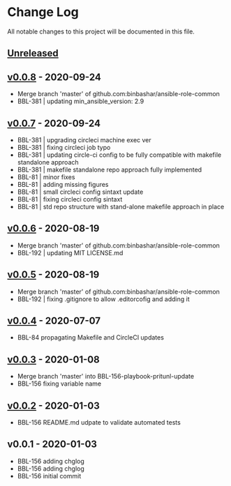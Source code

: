 # Change Log

All notable changes to this project will be documented in this file.

<a name="unreleased"></a>
## [Unreleased]



<a name="v0.0.8"></a>
## [v0.0.8] - 2020-09-24

- Merge branch 'master' of github.com:binbashar/ansible-role-common
- BBL-381 | updating min_ansible_version: 2.9


<a name="v0.0.7"></a>
## [v0.0.7] - 2020-09-24

- BBL-381 | upgrading circleci machine exec ver
- BBL-381 | fixing circleci job typo
- BBL-381 | updating circle-ci config to be fully compatible with makefile standalone approach
- BBL-381 | makefile standalone repo approach fully implemented
- BBL-81 | minor fixes
- BBL-81 | adding missing figures
- BBL-81 | small circleci config sintaxt update
- BBL-81 | fixing circleci config sintaxt
- BBL-81 | std repo structure with stand-alone makefile approach in place


<a name="v0.0.6"></a>
## [v0.0.6] - 2020-08-19

- Merge branch 'master' of github.com:binbashar/ansible-role-common
- BBL-192 | updating MIT LICENSE.md


<a name="v0.0.5"></a>
## [v0.0.5] - 2020-08-19

- Merge branch 'master' of github.com:binbashar/ansible-role-common
- BBL-192 | fixing .gitignore to allow .editorcofig and adding it


<a name="v0.0.4"></a>
## [v0.0.4] - 2020-07-07

- BBL-84 propagating Makefile and CircleCI updates


<a name="v0.0.3"></a>
## [v0.0.3] - 2020-01-08

- Merge branch 'master' into BBL-156-playbook-pritunl-update
- BBL-156 fixing variable name


<a name="v0.0.2"></a>
## [v0.0.2] - 2020-01-03

- BBL-156 README.md udpate to validate automated tests


<a name="v0.0.1"></a>
## v0.0.1 - 2020-01-03

- BBL-156 adding chglog
- BBL-156 adding chglog
- BBL-156 initial commit


[Unreleased]: https://github.com/binbashar/ansible-role-common/compare/v0.0.8...HEAD
[v0.0.8]: https://github.com/binbashar/ansible-role-common/compare/v0.0.7...v0.0.8
[v0.0.7]: https://github.com/binbashar/ansible-role-common/compare/v0.0.6...v0.0.7
[v0.0.6]: https://github.com/binbashar/ansible-role-common/compare/v0.0.5...v0.0.6
[v0.0.5]: https://github.com/binbashar/ansible-role-common/compare/v0.0.4...v0.0.5
[v0.0.4]: https://github.com/binbashar/ansible-role-common/compare/v0.0.3...v0.0.4
[v0.0.3]: https://github.com/binbashar/ansible-role-common/compare/v0.0.2...v0.0.3
[v0.0.2]: https://github.com/binbashar/ansible-role-common/compare/v0.0.1...v0.0.2
